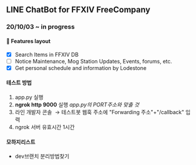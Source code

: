 ## LINE ChatBot for FFXIV FreeCompany

### 20/10/03 ~ in progress

#### 🎨 Features layout

- [x] Search Items in FFXIV DB
- [ ] Notice Maintenance, Mog Station Updates, Events, forums, etc.
- [x] Get personal schedule and information by Lodestone

#### 테스트 방법

1. app.py 실행
2. **ngrok http 9000** 실행 _app.py의 PORT주소와 맞출 것_
3. 라인 개발자 콘솔  → 테스트봇 웹훅 주소에 "Forwarding 주소"+"/callback" 입력
4. ngrok 서버 유효시간 1시간

#### 모하지리스트

- dev브랜치 분리방법찾기
